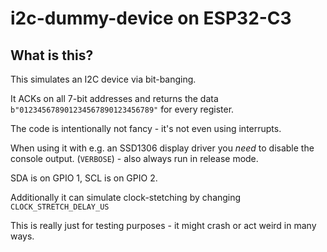 # i2c-dummy-device on ESP32-C3

## What is this?

This simulates an I2C device via bit-banging.

It ACKs on all 7-bit addresses and returns the data `b"012345678901234567890123456789"` for every register.

The code is intentionally not fancy - it's not even using interrupts.

When using it with e.g. an SSD1306 display driver you *need* to disable the console output. (`VERBOSE`) - also always run in release mode.

SDA is on GPIO 1, SCL is on GPIO 2.

Additionally it can simulate clock-stetching by changing `CLOCK_STRETCH_DELAY_US`

This is really just for testing purposes - it might crash or act weird in many ways.
